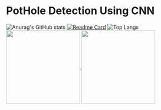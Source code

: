 
# PotHole Detection Using CNN

![Anurag's GitHub stats](https://github-readme-stats.vercel.app/api?username=DakshPrajapati-X&show_icons=true&hide=contribs,prs&theme=dark)
[![Readme Card](https://github-readme-stats.vercel.app/api/pin/?username=DakshPrajapati-X&repo=potholedetection&theme=dark)](https://github.com/DakshPrajapati-X/potholedetection)
![Top Langs](https://github-readme-stats.vercel.app/api/top-langs/?username=DakshPrajapati-X&layout=donut&exclude_repo=voicenoteapp,DakshPrajapati-X.github.io&theme=dark&langs_count=8)
<a href="https://github.com/anuraghazra/github-readme-stats">
  <img height=200 align="center" src="https://github-readme-stats.vercel.app/api?username=anuraghazra" />
</a>
<a href="https://github.com/anuraghazra/convoychat">
  <img height=200 align="center" src="https://github-readme-stats.vercel.app/api/top-langs?username=anuraghazra&layout=compact&langs_count=8&card_width=320" />
</a>

